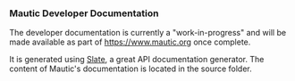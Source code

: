 ### Mautic Developer Documentation ###

The developer documentation is currently a "work-in-progress" and will be made available as part of https://www.mautic.org once complete.

It is generated using [Slate](https://github.com/tripit/slate), a great API documentation generator. The content of Mautic's documentation is located in the source folder. 